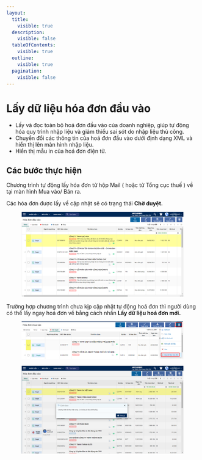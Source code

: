 ```yaml
---
layout:
  title:
    visible: true
  description:
    visible: false
  tableOfContents:
    visible: true
  outline:
    visible: true
  pagination:
    visible: false
---
```


# Lấy dữ liệu hóa đơn đầu vào

* Lấy và đọc toàn bộ hoá đơn đầu vào của doanh nghiệp, giúp tự động hóa quy trình nhập liệu và giảm thiểu sai sót do nhập liệu thủ công.
* Chuyển đổi các thông tin của hoá đơn đầu vào dưới định dạng XML và hiển thị lên màn hình nhập liệu.
* Hiển thị mẫu in của hoá đơn điện tử.

## Các bước thực hiện

Chương trình tự động lấy hóa đơn từ hộp Mail ( hoặc từ Tổng cục thuế ) về tại màn hình Mua vào/ Bán ra.&#x20;

Các hóa đơn được lấy về cập nhật sẽ có trạng thái **Chờ duyệt.**

<figure><img src=".gitbook/assets/74.png" alt=""><figcaption></figcaption></figure>

Trường hợp chương trình chưa kịp cập nhật tự động hoá đơn thì người dùng có thể lấy ngay hoá đơn về bằng cách nhấn **Lấy dữ liệu hoá đơn mới.**

<figure><img src=".gitbook/assets/image (1).png" alt=""><figcaption></figcaption></figure>

<figure><img src=".gitbook/assets/image (2).png" alt=""><figcaption></figcaption></figure>

